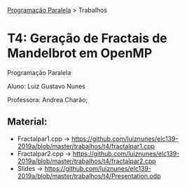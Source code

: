 [Programação Paralela](https://github.com/AndreaInfUFSM/elc139-2019a) > Trabalhos
# T4: Geração de Fractais de Mandelbrot em OpenMP
Programação Paralela

Aluno: Luiz Gustavo Nunes

Professora: Andrea Charão;

## Material:

- Fractalpar1.cpp -> https://github.com/luiznunes/elc139-2019a/blob/master/trabalhos/t4/fractalpar1.cpp
- Fractalpar2.cpp -> https://github.com/luiznunes/elc139-2019a/blob/master/trabalhos/t4/fractalpar2.cpp
- Slides -> https://github.com/luiznunes/elc139-2019a/blob/master/trabalhos/t4/Presentation.odp